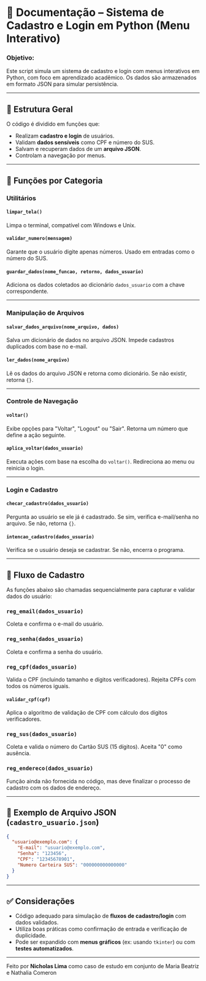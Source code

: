 # 📘 Documentação – Sistema de Cadastro e Login em Python (Menu Interativo)

### Objetivo:
Este script simula um sistema de cadastro e login com menus interativos em Python, com foco em aprendizado acadêmico. Os dados são armazenados em formato JSON para simular persistência.

---

## 🔧 Estrutura Geral

O código é dividido em funções que:

- Realizam **cadastro e login** de usuários.
- Validam **dados sensíveis** como CPF e número do SUS.
- Salvam e recuperam dados de um **arquivo JSON**.
- Controlam a navegação por menus.

---

## 📂 Funções por Categoria

### Utilitários

#### `limpar_tela()`
Limpa o terminal, compatível com Windows e Unix.

#### `validar_numero(mensagem)`
Garante que o usuário digite apenas números. Usado em entradas como o número do SUS.

#### `guardar_dados(nome_funcao, retorno, dados_usuario)`
Adiciona os dados coletados ao dicionário `dados_usuario` com a chave correspondente.

---

### Manipulação de Arquivos

#### `salvar_dados_arquivo(nome_arquivo, dados)`
Salva um dicionário de dados no arquivo JSON. Impede cadastros duplicados com base no e-mail.

#### `ler_dados(nome_arquivo)`
Lê os dados do arquivo JSON e retorna como dicionário. Se não existir, retorna `{}`.

---

### Controle de Navegação

#### `voltar()`
Exibe opções para "Voltar", "Logout" ou "Sair". Retorna um número que define a ação seguinte.

#### `aplica_voltar(dados_usuario)`
Executa ações com base na escolha do `voltar()`. Redireciona ao menu ou reinicia o login.

---

### Login e Cadastro

#### `checar_cadastro(dados_usuario)`
Pergunta ao usuário se ele já é cadastrado. Se sim, verifica e-mail/senha no arquivo. Se não, retorna `{}`.

#### `intencao_cadastro(dados_usuario)`
Verifica se o usuário deseja se cadastrar. Se não, encerra o programa.

---

## 🧾 Fluxo de Cadastro

As funções abaixo são chamadas sequencialmente para capturar e validar dados do usuário:

### `reg_email(dados_usuario)`
Coleta e confirma o e-mail do usuário.

### `reg_senha(dados_usuario)`
Coleta e confirma a senha do usuário.

### `reg_cpf(dados_usuario)`
Valida o CPF (incluindo tamanho e dígitos verificadores). Rejeita CPFs com todos os números iguais.

#### `validar_cpf(cpf)`
Aplica o algoritmo de validação de CPF com cálculo dos dígitos verificadores.

### `reg_sus(dados_usuario)`
Coleta e valida o número do Cartão SUS (15 dígitos). Aceita "0" como ausência.

### `reg_endereco(dados_usuario)`
Função ainda não fornecida no código, mas deve finalizar o processo de cadastro com os dados de endereço.

---

## 📁 Exemplo de Arquivo JSON (`cadastro_usuario.json`)

```json
{
  "usuario@exemplo.com": {
    "E-mail": "usuario@exemplo.com",
    "Senha": "123456",
    "CPF": "12345678901",
    "Numero Carteira SUS": "000000000000000"
  }
}
```

---

## ✅ Considerações

- Código adequado para simulação de **fluxos de cadastro/login** com dados validados.
- Utiliza boas práticas como confirmação de entrada e verificação de duplicidade.
- Pode ser expandido com **menus gráficos** (ex: usando `tkinter`) ou com **testes automatizados**.

---
Feito por **Nicholas Lima** como caso de estudo em conjunto de Maria Beatriz e Nathalia Comeron
